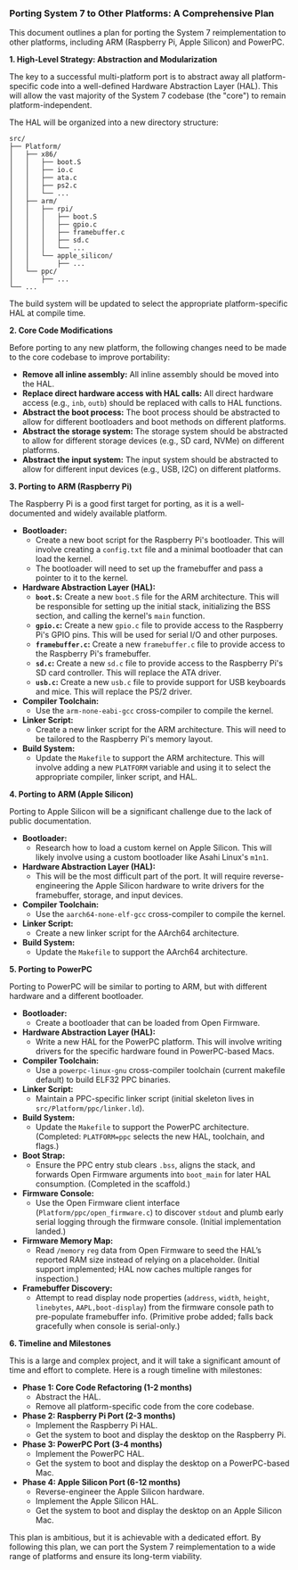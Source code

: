 ### **Porting System 7 to Other Platforms: A Comprehensive Plan**

This document outlines a plan for porting the System 7 reimplementation to other platforms, including ARM (Raspberry Pi, Apple Silicon) and PowerPC.

**1. High-Level Strategy: Abstraction and Modularization**

The key to a successful multi-platform port is to abstract away all platform-specific code into a well-defined Hardware Abstraction Layer (HAL). This will allow the vast majority of the System 7 codebase (the "core") to remain platform-independent.

The HAL will be organized into a new directory structure:

```
src/
├── Platform/
│   ├── x86/
│   │   ├── boot.S
│   │   ├── io.c
│   │   ├── ata.c
│   │   ├── ps2.c
│   │   └── ...
│   ├── arm/
│   │   ├── rpi/
│   │   │   ├── boot.S
│   │   │   ├── gpio.c
│   │   │   ├── framebuffer.c
│   │   │   ├── sd.c
│   │   │   └── ...
│   │   └── apple_silicon/
│   │       ├── ...
│   └── ppc/
│       ├── ...
└── ...
```

The build system will be updated to select the appropriate platform-specific HAL at compile time.

**2. Core Code Modifications**

Before porting to any new platform, the following changes need to be made to the core codebase to improve portability:

*   **Remove all inline assembly:** All inline assembly should be moved into the HAL.
*   **Replace direct hardware access with HAL calls:** All direct hardware access (e.g., `inb`, `outb`) should be replaced with calls to HAL functions.
*   **Abstract the boot process:** The boot process should be abstracted to allow for different bootloaders and boot methods on different platforms.
*   **Abstract the storage system:** The storage system should be abstracted to allow for different storage devices (e.g., SD card, NVMe) on different platforms.
*   **Abstract the input system:** The input system should be abstracted to allow for different input devices (e.g., USB, I2C) on different platforms.

**3. Porting to ARM (Raspberry Pi)**

The Raspberry Pi is a good first target for porting, as it is a well-documented and widely available platform.

*   **Bootloader:**
    *   Create a new boot script for the Raspberry Pi's bootloader. This will involve creating a `config.txt` file and a minimal bootloader that can load the kernel.
    *   The bootloader will need to set up the framebuffer and pass a pointer to it to the kernel.
*   **Hardware Abstraction Layer (HAL):**
    *   **`boot.S`:** Create a new `boot.S` file for the ARM architecture. This will be responsible for setting up the initial stack, initializing the BSS section, and calling the kernel's `main` function.
    *   **`gpio.c`:** Create a new `gpio.c` file to provide access to the Raspberry Pi's GPIO pins. This will be used for serial I/O and other purposes.
    *   **`framebuffer.c`:** Create a new `framebuffer.c` file to provide access to the Raspberry Pi's framebuffer.
    *   **`sd.c`:** Create a new `sd.c` file to provide access to the Raspberry Pi's SD card controller. This will replace the ATA driver.
    *   **`usb.c`:** Create a new `usb.c` file to provide support for USB keyboards and mice. This will replace the PS/2 driver.
*   **Compiler Toolchain:**
    *   Use the `arm-none-eabi-gcc` cross-compiler to compile the kernel.
*   **Linker Script:**
    *   Create a new linker script for the ARM architecture. This will need to be tailored to the Raspberry Pi's memory layout.
*   **Build System:**
    *   Update the `Makefile` to support the ARM architecture. This will involve adding a new `PLATFORM` variable and using it to select the appropriate compiler, linker script, and HAL.

**4. Porting to ARM (Apple Silicon)**

Porting to Apple Silicon will be a significant challenge due to the lack of public documentation.

*   **Bootloader:**
    *   Research how to load a custom kernel on Apple Silicon. This will likely involve using a custom bootloader like Asahi Linux's `m1n1`.
*   **Hardware Abstraction Layer (HAL):**
    *   This will be the most difficult part of the port. It will require reverse-engineering the Apple Silicon hardware to write drivers for the framebuffer, storage, and input devices.
*   **Compiler Toolchain:**
    *   Use the `aarch64-none-elf-gcc` cross-compiler to compile the kernel.
*   **Linker Script:**
    *   Create a new linker script for the AArch64 architecture.
*   **Build System:**
    *   Update the `Makefile` to support the AArch64 architecture.

**5. Porting to PowerPC**

Porting to PowerPC will be similar to porting to ARM, but with different hardware and a different bootloader.

*   **Bootloader:**
    *   Create a bootloader that can be loaded from Open Firmware.
*   **Hardware Abstraction Layer (HAL):**
    *   Write a new HAL for the PowerPC platform. This will involve writing drivers for the specific hardware found in PowerPC-based Macs.
*   **Compiler Toolchain:**
    *   Use a `powerpc-linux-gnu` cross-compiler toolchain (current makefile default) to build ELF32 PPC binaries.
*   **Linker Script:**
    *   Maintain a PPC-specific linker script (initial skeleton lives in `src/Platform/ppc/linker.ld`).
*   **Build System:**
    *   Update the `Makefile` to support the PowerPC architecture. (Completed: `PLATFORM=ppc` selects the new HAL, toolchain, and flags.)
*   **Boot Strap:**
    *   Ensure the PPC entry stub clears `.bss`, aligns the stack, and forwards Open Firmware arguments into `boot_main` for later HAL consumption. (Completed in the scaffold.)
*   **Firmware Console:**
    *   Use the Open Firmware client interface (`Platform/ppc/open_firmware.c`) to discover `stdout` and plumb early serial logging through the firmware console. (Initial implementation landed.)
*   **Firmware Memory Map:**
    *   Read `/memory` `reg` data from Open Firmware to seed the HAL’s reported RAM size instead of relying on a placeholder. (Initial support implemented; HAL now caches multiple ranges for inspection.)
*   **Framebuffer Discovery:**
    *   Attempt to read display node properties (`address`, `width`, `height`, `linebytes`, `AAPL,boot-display`) from the firmware console path to pre-populate framebuffer info. (Primitive probe added; falls back gracefully when console is serial-only.)

**6. Timeline and Milestones**

This is a large and complex project, and it will take a significant amount of time and effort to complete. Here is a rough timeline with milestones:

*   **Phase 1: Core Code Refactoring (1-2 months)**
    *   Abstract the HAL.
    *   Remove all platform-specific code from the core codebase.
*   **Phase 2: Raspberry Pi Port (2-3 months)**
    *   Implement the Raspberry Pi HAL.
    *   Get the system to boot and display the desktop on the Raspberry Pi.
*   **Phase 3: PowerPC Port (3-4 months)**
    *   Implement the PowerPC HAL.
    *   Get the system to boot and display the desktop on a PowerPC-based Mac.
*   **Phase 4: Apple Silicon Port (6-12 months)**
    *   Reverse-engineer the Apple Silicon hardware.
    *   Implement the Apple Silicon HAL.
    *   Get the system to boot and display the desktop on an Apple Silicon Mac.

This plan is ambitious, but it is achievable with a dedicated effort. By following this plan, we can port the System 7 reimplementation to a wide range of platforms and ensure its long-term viability.
